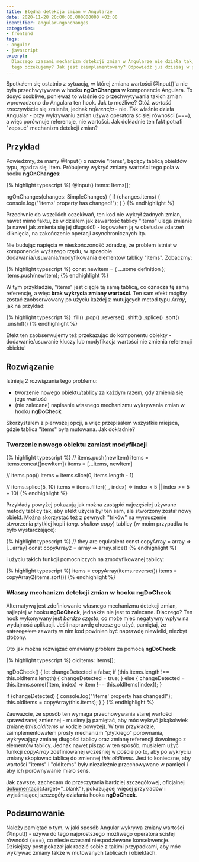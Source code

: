 ```yaml
---
title: Błędna detekcja zmian w Angularze 
date: 2020-11-28 20:00:00.000000000 +02:00
identifier: angular-ngonchanges
categories:
- frontend
tags:
- angular
- javascript
excerpt:
  Dlaczego czasami mechanizm detekcji zmian w Angularze nie działa tak, jak
  tego oczekujemy? Jak jest zaimplementowany? Odpowiedź już dzisiaj w poście!
---
```

Spotkałem się ostatnio z sytuacją, w której zmiana wartości @Input()'a nie
była przechwytywana w hooku **ngOnChanges** w komponencie Angulara. To dosyć
osobliwe, ponieważ to właśnie do przechwytywania takich zmian wprowadzono do
Angulara ten hook. Jak to możliwe? Otóż *wartość* rzeczywiście się zmieniła,
jednak *referencja* - nie. Tak właśnie działa Angualar - przy wykrywaniu zmian
używa operatora ścisłej równości (===), a więc porównuje referencje, nie 
wartości. Jak dokładnie ten fakt potrafi "zepsuć" mechanizm detekcji zmian?

## Przykład

Powiedzmy, że mamy @Input() o nazwie "items", będący tablicą obiektów typu,
zgadza się, Item. Próbujemy wykryć zmiany wartości tego pola w hooku 
**ngOnChanges**:

{% highlight typescript %}
@Input() items: Items[];

ngOnChanges(changes: SimpleChanges) {
  if (changes.items) {
    console.log("'items' property has changed!");
  }
}
{% endhighlight %}

Przeciwnie do wszelkich oczekiwań, ten kod nie wykrył żadnych zmian, nawet mimo
faktu, że widziałem jak zawartość tablicy "items" ulega zmianie (a nawet jak
zmienia się jej długość!) - logowałem ją w obsłudze zdarzeń kliknięcia, na
zakończenie operacji asynchronicznych itp.

Nie budując napięcia w nieskończoność zdradzę, że problem istniał w komponencie
wyższego rzędu, w sposobie dodawania/usuwania/modyfikowania elementów tablicy
"items". Zobaczmy:

{% highlight typescript %}
const newItem = { ...some definition };
items.push(newItem);
{% endhighlight %}

W tym przykładzie, "items" jest ciągle tą samą tablicą, co oznacza tę samą
referencję, a więc **brak wykrycia zmiany wartości**. Ten sam efekt mógłby
zostać zaobserwowany po użyciu każdej z mutujących metod typu *Array*, jak
na przykład:

{% highlight typescript %}
.fill()
.pop()
.reverse()
.shift()
.splice()
.sort()
.unshift()
{% endhighlight %}

Efekt ten zaobserwujemy też przekazując do komponentu obiekty - 
dodawanie/usuwanie kluczy lub modyfikacja wartości nie zmienia referencji
obiektu!

## Rozwiązanie

Istnieją 2 rozwiązania tego problemu:

* tworzenie nowego obiektu/tablicy za każdym razem, gdy zmienia się jego wartość
* (nie zalecane) napisanie własnego mechanizmu wykrywania zmian w hooku **ngDoCheck** 

Skorzystałem z pierwszej opcji, a więc przepisałem wszystkie miejsca, gdzie 
tablica "items" była mutowana. Jak dokładnie?

### Tworzenie nowego obiektu zamiast modyfikacji

{% highlight typescript %}
// items.push(newItem)
items = items.concat([newItem])
items = [...items, newItem]

// items.pop()
items = items.slice(0, items.length - 1)

// items.splice(5, 10)
items = items.filter((_, index) => index < 5 || index >= 5 + 10)
{% endhighlight %}

Przykłady powyżej pokazują jak można zastąpić najczęściej używane metody 
tablicy tak, aby efekt użycia był ten sam, ale stworzony został nowy obiekt.
Można skorzystać też z pewnych "trików" na wymuszenie stworzenia płytkiej
kopii (*ang. shallow copy*) tablicy (w moim przypadku to było wystarczające):

{% highlight typescript %}
// they are equivalent
const copyArray = array => [...array]
const copyArray2 = array => array.slice()
{% endhighlight %}

i użyciu takich funkcji pomocniczych na zmodyfikowanej tablicy:

{% highlight typescript %}
items = copyArray(items.reverse())
items = copyArray2(items.sort())
{% endhighlight %}

### Własny mechanizm detekcji zmian w hooku ngDoCheck

Alternatywą jest zdefiniowanie własnego mechanizmu detekcji zmian, najlepiej w
hooku **ngDoCheck**, jednakże nie jest to zalecane. Dlaczego? Ten hook 
wykonywany jest *bardzo często*, co może mieć negatywny wpływ na wydajność
aplikacji. Jeśli naprawdę chcesz go użyć, pamiętaj, że ~~ostrzegałem~~ zawarty 
w nim kod powinien być naprawdę niewielki, niezbyt złożony.

Oto jak można rozwiązać omawiany problem za pomocą **ngDoCheck**:

{% highlight typescript %}
oldItems: Items[];

ngDoCheck() {
  let changeDetected = false;
  if (this.items.length !== this.oldItems.length) {
    changeDetected = true;
  } else {
    changeDetected = this.items.some((item, index) => item !== this.oldItems[index]);
  }

  if (changeDetected) {
    console.log("'items' property has changed!");
    this.oldItems = copyArray(this.items);
  }
}
{% endhighlight %}

Zauważcie, że sposób ten wymaga przechowywania starej wartości sprawdzanej
zmiennej - musimy ją pamiętać, aby móc wykryć jakąkolwiek zmianę 
(*this.oldItems* w kodzie powyżej). W tym przykładzie, zaimplementowałem prosty
mechanizm "płytkiego" porównania, wykrywający zmianę długości tablicy oraz
zmianę referencji dowolnego z elementów tablicy. Jednak nawet pisząc w ten 
sposób, musiałem użyć funkcji *copyArray* zdefiniowanej wcześniej w poście
po to, aby po wykryciu zmiany skopiować tablicę do zmiennej *this.oldItems*.
Jest to konieczne, aby wartości "items" i "oldItems" były niezależnie 
przechowywane w pamięci i aby ich porównywanie miało sens.

Jak zawsze, zachęcam do przeczytania bardziej szczegółowej, oficjalnej
[dokumentacji](https://angular.io/guide/lifecycle-hooks#defining-custom-change-detection){:target="_blank"},
pokazującej więcej przykładów i wyjaśniającej szczegóły działania hooka **ngDoCheck**.

## Podsumowanie

Należy pamiętać o tym, w jaki sposób Angular wykrywa zmiany wartości @Input() -
używa do tego najprostszego możliwego operatora ścisłej równości (===), co 
niesie czasami niespodziewane konsekwencje. Dzisiejszy post pokazał jak radzić
sobie z takimi przypadkami, aby móc wykrywać zmiany także w mutowanych 
tablicach i obiektach.
